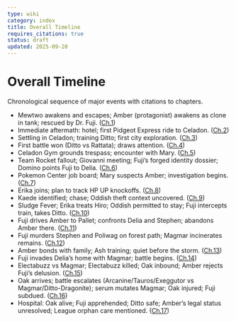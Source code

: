 ```yaml
---
type: wiki
category: index
title: Overall Timeline
requires_citations: true
status: draft
updated: 2025-09-20
---
```


# Overall Timeline

Chronological sequence of major events with citations to chapters.

- Mewtwo awakens and escapes; Amber (protagonist) awakens as clone in tank; rescued by Dr. Fuji. ([Ch.1](../story/chapter1/chapter1.md))
- Immediate aftermath: hotel; first Pidgeot Express ride to Celadon. ([Ch.2](../story/chapter2/chapter2.md))
- Settling in Celadon; training Ditto; first city exploration. ([Ch.3](../story/chapter3/chapter3.md))
- First battle won (Ditto vs Rattata); draws attention. ([Ch.4](../story/chapter4/chapter4.md))
- Celadon Gym grounds trespass; encounter with Mary. ([Ch.5](../story/chapter5/chapter5.md))
- Team Rocket fallout; Giovanni meeting; Fuji’s forged identity dossier; Domino points Fuji to Delia. ([Ch.6](../story/chapter6/chapter6.md))
- Pokemon Center job board; Mary suspects Amber; investigation begins. ([Ch.7](../story/chapter7/chapter7.md))
- Erika joins; plan to track HP UP knockoffs. ([Ch.8](../story/chapter8/chapter8.md))
- Kaede identified; chase; Oddish theft context uncovered. ([Ch.9](../story/chapter9/chapter9.md))
- Sludge Fever; Erika treats Hiro; Oddish permitted to stay; Fuji intercepts train, takes Ditto. ([Ch.10](../story/chapter10/chapter10.md))
- Fuji drives Amber to Pallet; confronts Delia and Stephen; abandons Amber there. ([Ch.11](../story/chapter11/chapter11.md))
- Fuji murders Stephen and Poliwag on forest path; Magmar incinerates remains. ([Ch.12](../story/chapter12/chapter12.md))
- Amber bonds with family; Ash training; quiet before the storm. ([Ch.13](../story/chapter13/chapter13.md))
- Fuji invades Delia’s home with Magmar; battle begins. ([Ch.14](../story/chapter14/chapter14.md))
- Electabuzz vs Magmar; Electabuzz killed; Oak inbound; Amber rejects Fuji’s delusion. ([Ch.15](../story/chapter15/chapter15.md))
- Oak arrives; battle escalates (Arcanine/Tauros/Exeggutor vs Magmar/Ditto-Dragonite); serum mutates Magmar; Oak injured; Fuji subdued. ([Ch.16](../story/chapter16/chapter16.md))
- Hospital: Oak alive; Fuji apprehended; Ditto safe; Amber’s legal status unresolved; League orphan care mentioned. ([Ch.17](../story/chapter17/chapter17.md))
